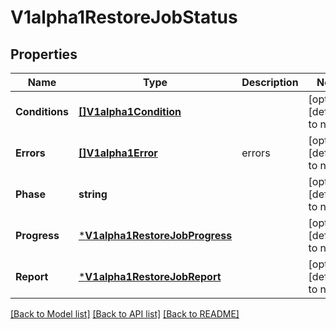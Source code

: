 # V1alpha1RestoreJobStatus

## Properties
Name | Type | Description | Notes
------------ | ------------- | ------------- | -------------
**Conditions** | [**[]V1alpha1Condition**](v1alpha1.Condition.md) |  | [optional] [default to null]
**Errors** | [**[]V1alpha1Error**](v1alpha1.Error.md) | errors | [optional] [default to null]
**Phase** | **string** |  | [optional] [default to null]
**Progress** | [***V1alpha1RestoreJobProgress**](v1alpha1.RestoreJobProgress.md) |  | [optional] [default to null]
**Report** | [***V1alpha1RestoreJobReport**](v1alpha1.RestoreJobReport.md) |  | [optional] [default to null]

[[Back to Model list]](../README.md#documentation-for-models) [[Back to API list]](../README.md#documentation-for-api-endpoints) [[Back to README]](../README.md)


